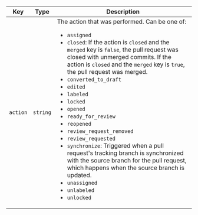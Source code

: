 Key | Type | Description
----|------|-------------
`action`|`string` | The action that was performed. Can be one of:<ul><li>`assigned`</li><li>`closed`: If the action is `closed` and the `merged` key is `false`, the pull request was closed with unmerged commits. If the action is `closed` and the `merged` key is `true`, the pull request was merged.</li><li>`converted_to_draft`</li><li>`edited`</li><li>`labeled`</li><li>`locked`</li><li>`opened`</li><li>`ready_for_review`</li><li>`reopened`</li><li>`review_request_removed`</li><li>`review_requested`</li><li>`synchronize`: Triggered when a pull request's tracking branch is synchronized with the source branch for the pull request, which happens when the source branch is updated.</li><li>`unassigned`</li><li>`unlabeled`</li><li>`unlocked`</li></ul>

